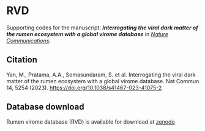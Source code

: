 # RVD
Supporting codes for the manuscript: ***Interrogating the viral dark matter of the rumen ecosystem with a global virome database*** in [*Nature Communications*](https://www.nature.com/articles/s41467-023-41075-2).

 ## Citation 
 Yan, M., Pratama, A.A., Somasundaram, S. et al. Interrogating the viral dark matter of the rumen ecosystem with a global virome database. Nat Commun 14, 5254 (2023). https://doi.org/10.1038/s41467-023-41075-2 

 ## Database download 
Rumen virome database (RVD) is available for download at [zenodo](https://zenodo.org/record/7258071#.Y1ryEnbMK5c.)
